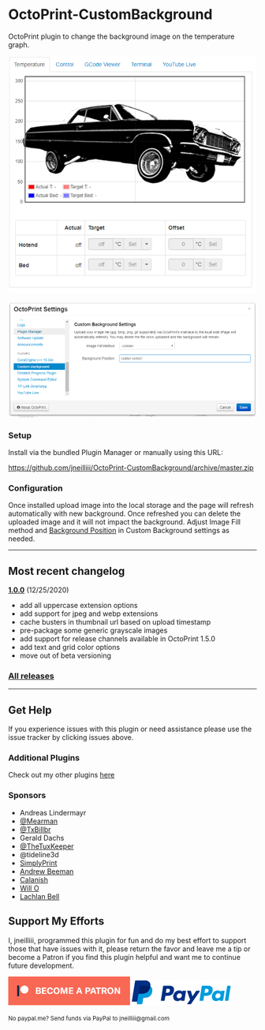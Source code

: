 # OctoPrint-CustomBackground

OctoPrint plugin to change the background image on the temperature graph.

![screenshot](screenshot.png)

![screenshot](settings.png)

### Setup

Install via the bundled Plugin Manager or manually using this URL:

https://github.com/jneilliii/OctoPrint-CustomBackground/archive/master.zip

### Configuration

Once installed upload image into the local storage and the page will refresh automatically with new background. Once refreshed you can delete the uploaded image and it will not impact the background. Adjust Image Fill method and [Background Position](https://www.w3schools.com/cssref/pr_background-position.asp) in Custom Background settings as needed.

---

## Most recent changelog

**[1.0.0](https://github.com/jneilliii/OctoPrint-BedLevelVisualizer/releases/tag/1.0.0)** (12/25/2020)

* add all uppercase extension options
* add support for jpeg and webp extensions
* cache busters in thumbnail url based on upload timestamp
* pre-package some generic grayscale images
* add support for release channels available in OctoPrint 1.5.0
* add text and grid color options
* move out of beta versioning

### [All releases](https://github.com/jneilliii/OctoPrint-CustomBackground/releases)

---

## Get Help

If you experience issues with this plugin or need assistance please use the issue tracker by clicking issues above.

### Additional Plugins

Check out my other plugins [here](https://plugins.octoprint.org/by_author/#jneilliii)

### Sponsors
- Andreas Lindermayr
- [@Mearman](https://github.com/Mearman)
- [@TxBillbr](https://github.com/TxBillbr)
- Gerald Dachs
- [@TheTuxKeeper](https://github.com/thetuxkeeper)
- @tideline3d
- [SimplyPrint](https://simplyprint.dk/)
- [Andrew Beeman](https://github.com/Kiendeleo)
- [Calanish](https://github.com/calanish)
- [Will O](https://github.com/4wrxb)
- [Lachlan Bell](https://lachy.io/)

## Support My Efforts
I, jneilliii, programmed this plugin for fun and do my best effort to support those that have issues with it, please return the favor and leave me a tip or become a Patron if you find this plugin helpful and want me to continue future development.

[![Patreon](patreon-with-text-new.png)](https://www.patreon.com/jneilliii) [![paypal](paypal-with-text.png)](https://paypal.me/jneilliii)

<small>No paypal.me? Send funds via PayPal to jneilliii&#64;gmail&#46;com</small>

